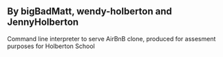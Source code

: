 <h1></h1>
<h2>By bigBadMatt, wendy-holberton and JennyHolberton</h2>
Command line interpreter to serve AirBnB clone, produced for assesment purposes for Holberton School
